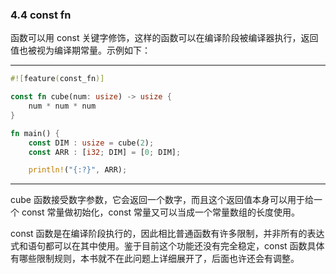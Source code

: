 ### 4.4 const fn

函数可以用 const 关键字修饰，这样的函数可以在编译阶段被编译器执行，返回值也被视为编译期常量。示例如下：

---

```rust
#![feature(const_fn)]

const fn cube(num: usize) -> usize {
    num * num * num
}

fn main() {
    const DIM : usize = cube(2);
    const ARR : [i32; DIM] = [0; DIM];

    println!("{:?}", ARR);
```

---

cube 函数接受数字参数，它会返回一个数字，而且这个返回值本身可以用于给一个 const 常量做初始化，const 常量又可以当成一个常量数组的长度使用。

const 函数是在编译阶段执行的，因此相比普通函数有许多限制，并非所有的表达式和语句都可以在其中使用。鉴于目前这个功能还没有完全稳定，const 函数具体有哪些限制规则，本书就不在此问题上详细展开了，后面也许还会有调整。
